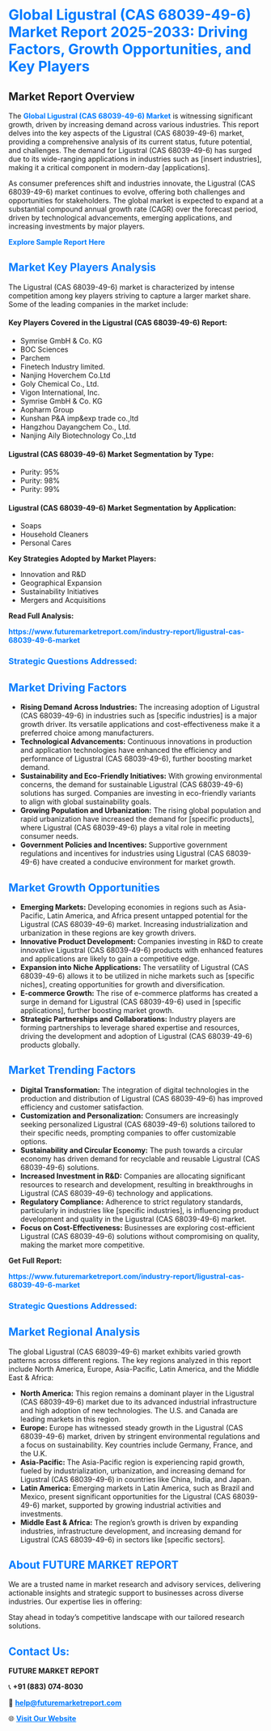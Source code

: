 <h1 style="color: #007BFF;">Global Ligustral (CAS 68039-49-6) Market Report 2025-2033: Driving Factors, Growth Opportunities, and Key Players</h1>

<section id="overview">
<h2>Market Report Overview</h2>
<p>The <a href="https://www.futuremarketreport.com/industry-report/ligustral-cas-68039-49-6-market" style="color: #007BFF; text-decoration: none;"><strong>Global Ligustral (CAS 68039-49-6) Market</strong></a> is witnessing significant growth, driven by increasing demand across various industries. This report delves into the key aspects of the Ligustral (CAS 68039-49-6) market, providing a comprehensive analysis of its current status, future potential, and challenges. The demand for Ligustral (CAS 68039-49-6) has surged due to its wide-ranging applications in industries such as [insert industries], making it a critical component in modern-day [applications].</p>
<p>As consumer preferences shift and industries innovate, the Ligustral (CAS 68039-49-6) market continues to evolve, offering both challenges and opportunities for stakeholders. The global market is expected to expand at a substantial compound annual growth rate (CAGR) over the forecast period, driven by technological advancements, emerging applications, and increasing investments by major players.</p>
</section>

<section id="overview">
<p><a href="https://www.futuremarketreport.com/request-sample/reportId=86048" style="color: #007BFF; text-decoration: none;"><strong>Explore Sample Report Here</strong></a></p>
</section>

<section id="key-players">
<h2 style="color: #007BFF;">Market Key Players Analysis</h2>
<p>The Ligustral (CAS 68039-49-6) market is characterized by intense competition among key players striving to capture a larger market share. Some of the leading companies in the market include:</p>
<h4>Key Players Covered in the Ligustral (CAS 68039-49-6) Report:</h4>
<ul><li>Symrise GmbH &amp; Co. KG</li><li>BOC Sciences</li><li>Parchem</li><li>Finetech Industry limited.</li><li>Nanjing Hoverchem Co.Ltd</li><li>Goly Chemical Co., Ltd.</li><li>Vigon International, Inc.</li><li>Symrise GmbH &amp; Co. KG</li><li>Aopharm Group</li><li>Kunshan P&amp;A imp&amp;exp trade co.,ltd</li><li>Hangzhou Dayangchem Co., Ltd.</li><li>Nanjing Aily Biotechnology Co.,Ltd</li></ul>
<h4>Ligustral (CAS 68039-49-6) Market Segmentation by Type:</h4>
<ul><li>Purity: 95%</li><li>Purity: 98%</li><li>Purity: 99%</li></ul>

<h4>Ligustral (CAS 68039-49-6) Market Segmentation by Application:</h4>
<ul><li>Soaps</li><li>Household Cleaners</li><li>Personal Cares</li></ul>
<p><strong>Key Strategies Adopted by Market Players:</strong></p>
<ul>
<li>Innovation and R&D</li>
<li>Geographical Expansion</li>
<li>Sustainability Initiatives</li>
<li>Mergers and Acquisitions</li>
</ul>
</section>

<section>
<p><strong>Read Full Analysis: </strong></p><a href="https://www.futuremarketreport.com/industry-report/ligustral-cas-68039-49-6-market" style="color: #007BFF; text-decoration: none;"><strong>https://www.futuremarketreport.com/industry-report/ligustral-cas-68039-49-6-market</strong></a>
<h3 style="color: #007BFF;">Strategic Questions Addressed:</h3>
</section>

<section id="driving-factors">
<h2 style="color: #007BFF;">Market Driving Factors</h2>
<ul>
<li><strong>Rising Demand Across Industries:</strong> The increasing adoption of Ligustral (CAS 68039-49-6) in industries such as [specific industries] is a major growth driver. Its versatile applications and cost-effectiveness make it a preferred choice among manufacturers.</li>
<li><strong>Technological Advancements:</strong> Continuous innovations in production and application technologies have enhanced the efficiency and performance of Ligustral (CAS 68039-49-6), further boosting market demand.</li>
<li><strong>Sustainability and Eco-Friendly Initiatives:</strong> With growing environmental concerns, the demand for sustainable Ligustral (CAS 68039-49-6) solutions has surged. Companies are investing in eco-friendly variants to align with global sustainability goals.</li>
<li><strong>Growing Population and Urbanization:</strong> The rising global population and rapid urbanization have increased the demand for [specific products], where Ligustral (CAS 68039-49-6) plays a vital role in meeting consumer needs.</li>
<li><strong>Government Policies and Incentives:</strong> Supportive government regulations and incentives for industries using Ligustral (CAS 68039-49-6) have created a conducive environment for market growth.</li>
</ul>
</section>

<section id="growth-opportunities">
<h2 style="color: #007BFF;">Market Growth Opportunities</h2>
<ul>
<li><strong>Emerging Markets:</strong> Developing economies in regions such as Asia-Pacific, Latin America, and Africa present untapped potential for the Ligustral (CAS 68039-49-6) market. Increasing industrialization and urbanization in these regions are key growth drivers.</li>
<li><strong>Innovative Product Development:</strong> Companies investing in R&D to create innovative Ligustral (CAS 68039-49-6) products with enhanced features and applications are likely to gain a competitive edge.</li>
<li><strong>Expansion into Niche Applications:</strong> The versatility of Ligustral (CAS 68039-49-6) allows it to be utilized in niche markets such as [specific niches], creating opportunities for growth and diversification.</li>
<li><strong>E-commerce Growth:</strong> The rise of e-commerce platforms has created a surge in demand for Ligustral (CAS 68039-49-6) used in [specific applications], further boosting market growth.</li>
<li><strong>Strategic Partnerships and Collaborations:</strong> Industry players are forming partnerships to leverage shared expertise and resources, driving the development and adoption of Ligustral (CAS 68039-49-6) products globally.</li>
</ul>
</section>

<section id="trending-factors">
<h2 style="color: #007BFF;">Market Trending Factors</h2>
<ul>
<li><strong>Digital Transformation:</strong> The integration of digital technologies in the production and distribution of Ligustral (CAS 68039-49-6) has improved efficiency and customer satisfaction.</li>
<li><strong>Customization and Personalization:</strong> Consumers are increasingly seeking personalized Ligustral (CAS 68039-49-6) solutions tailored to their specific needs, prompting companies to offer customizable options.</li>
<li><strong>Sustainability and Circular Economy:</strong> The push towards a circular economy has driven demand for recyclable and reusable Ligustral (CAS 68039-49-6) solutions.</li>
<li><strong>Increased Investment in R&D:</strong> Companies are allocating significant resources to research and development, resulting in breakthroughs in Ligustral (CAS 68039-49-6) technology and applications.</li>
<li><strong>Regulatory Compliance:</strong> Adherence to strict regulatory standards, particularly in industries like [specific industries], is influencing product development and quality in the Ligustral (CAS 68039-49-6) market.</li>
<li><strong>Focus on Cost-Effectiveness:</strong> Businesses are exploring cost-efficient Ligustral (CAS 68039-49-6) solutions without compromising on quality, making the market more competitive.</li>
</ul>
</section>

<section>
<p><strong>Get Full Report: </strong></p><a href="https://www.futuremarketreport.com/industry-report/ligustral-cas-68039-49-6-market" style="color: #007BFF; text-decoration: none;"><strong>https://www.futuremarketreport.com/industry-report/ligustral-cas-68039-49-6-market</strong></a>
<h3 style="color: #007BFF;">Strategic Questions Addressed:</h3>
</section>


<section id="regional-analysis">
<h2 style="color: #007BFF;">Market Regional Analysis</h2>
<p>The global Ligustral (CAS 68039-49-6) market exhibits varied growth patterns across different regions. The key regions analyzed in this report include North America, Europe, Asia-Pacific, Latin America, and the Middle East & Africa:</p>
<ul>
<li><strong>North America:</strong> This region remains a dominant player in the Ligustral (CAS 68039-49-6) market due to its advanced industrial infrastructure and high adoption of new technologies. The U.S. and Canada are leading markets in this region.</li>
<li><strong>Europe:</strong> Europe has witnessed steady growth in the Ligustral (CAS 68039-49-6) market, driven by stringent environmental regulations and a focus on sustainability. Key countries include Germany, France, and the U.K.</li>
<li><strong>Asia-Pacific:</strong> The Asia-Pacific region is experiencing rapid growth, fueled by industrialization, urbanization, and increasing demand for Ligustral (CAS 68039-49-6) in countries like China, India, and Japan.</li>
<li><strong>Latin America:</strong> Emerging markets in Latin America, such as Brazil and Mexico, present significant opportunities for the Ligustral (CAS 68039-49-6) market, supported by growing industrial activities and investments.</li>
<li><strong>Middle East & Africa:</strong> The region’s growth is driven by expanding industries, infrastructure development, and increasing demand for Ligustral (CAS 68039-49-6) in sectors like [specific sectors].</li>
</ul>
</section>

<footer>
<h2 style="color: #007BFF;">About FUTURE MARKET REPORT</h2>
<p>We are a trusted name in market research and advisory services, delivering actionable insights and strategic support to businesses across diverse industries. Our expertise lies in offering:</p>

<p>Stay ahead in today’s competitive landscape with our tailored research solutions.</p>

<h2 style="color: #007BFF;">Contact Us:</h2>
<p><strong>FUTURE MARKET REPORT</strong></p>
<p>📞 <strong>+91 (883) 074-8030</strong></p>
<p>📧 <strong><a href="mailto:help@futuremarketreport.com" style="color: #007BFF;">help@futuremarketreport.com</a></strong></p>
<p>🌐 <strong><a href="https://www.futuremarketreport.com/" style="color: #007BFF;">Visit Our Website</a></strong></p>
</footer>